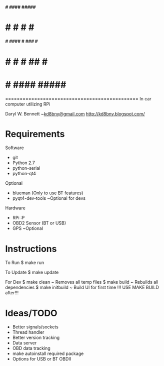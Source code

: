 ####   #  ####  #####    ####
#   #        #  #       #    #
####   #  ####  #  ###  #    #
#      #  #     #   ##  #    #
#      #  ####  #####    ####
==============================================
In car computer utilizing RPi

Daryl W. Bennett ~kd8bny@gmail.com
http://kd8bny.blogspot.com/


Requirements
==============================================
Software
- git
- Python 2.7
- python-serial
- python-qt4

Optional
- blueman (Only to use BT features)
- pyqt4-dev-tools ~Optional for devs

Hardware
- RPi :P
- OBD2 Sensor (BT or USB)
- GPS ~Optional

Instructions
==============================================
To Run
	$ make run

To Update
	$ make update

For Dev
	$ make clean        ~ Removes all temp files
	$ make build        ~ Rebuilds all dependencies 
	$ make initbuild    ~ Build UI for first time !!! USE MAKE BUILD after!!!

Ideas/TODO
==============================================
- Better signals/sockets
- Thread handler
- Better version tracking
- Data server
- OBD data tracking
- make autoinstall required package
- Options for USB or BT OBDII